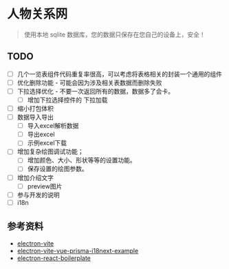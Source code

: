 # 人物关系网
> 使用本地 sqlite 数据库，您的数据只保存在您自己的设备上，安全！

## TODO

- [ ] 几个一览表组件代码重复率很高，可以考虑将表格相关的封装一个通用的组件
- [ ] 优化删除功能 - 可能会因为涉及相关表数据而删除失败
- [ ] 下拉选择优化 - 不要一次返回所有的数据，数据多了会卡。
  - [ ] 增加下拉选择控件的 下拉加载
- [ ] 缩小打包体积
- [ ] 数据导入导出
  - [ ] 导入excel解析数据
  - [ ] 导出excel
  - [ ] 示例excel下载
- [ ] 增加复杂绘图调试功能；
	- [ ] 增加颜色、大小、形状等等的设置功能。
	- [ ] 保存设置的绘图参数。
- [ ] 增加介绍文字
  - [ ] preview图片
- [ ] 参与开发的说明
- [ ] i18n

## 参考资料

- [electron-vite](https://electron-vite.org)
- [electron-vite-vue-prisma-i18next-example](https://github.com/leoFitz1024/electron-vite-vue-prisma-i18next-example)
- [electron-react-boilerplate](https://github.com/electron-react-boilerplate/electron-react-boilerplate)
